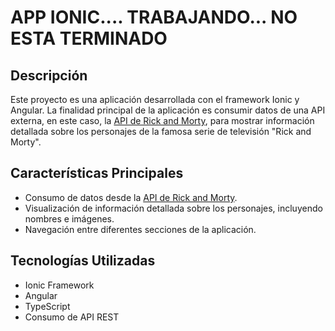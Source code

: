 # APP IONIC.... TRABAJANDO... NO ESTA TERMINADO

## Descripción
Este proyecto es una aplicación desarrollada con el framework Ionic y Angular. La finalidad principal de la aplicación es consumir datos de una API externa, en este caso, la [API de Rick and Morty](https://rickandmortyapi.com/), para mostrar información detallada sobre los personajes de la famosa serie de televisión "Rick and Morty".

## Características Principales
- Consumo de datos desde la [API de Rick and Morty](https://rickandmortyapi.com/).
- Visualización de información detallada sobre los personajes, incluyendo nombres e imágenes.
- Navegación entre diferentes secciones de la aplicación.

## Tecnologías Utilizadas
- Ionic Framework
- Angular
- TypeScript
- Consumo de API REST